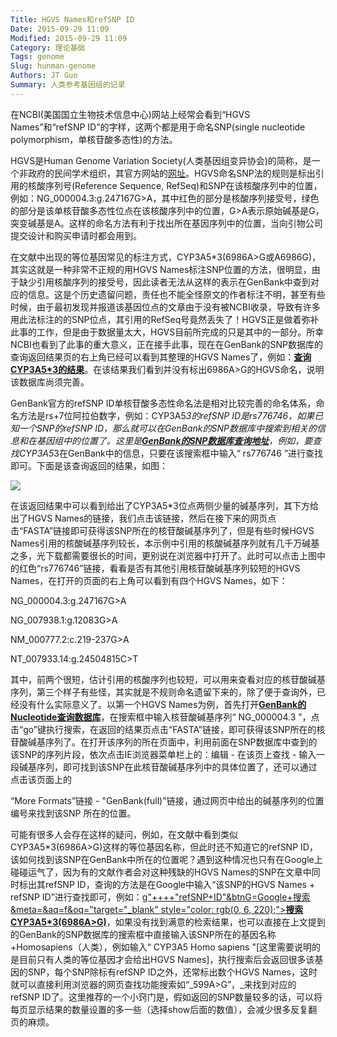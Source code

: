 ```yaml
---
Title: HGVS Names和refSNP ID
Date: 2015-09-29 11:09
Modified: 2015-09-29 11:09
Category: 理论基础
Tags: genome
Slug: hunman-genome
Authors: JT Guo
Summary: 人类参考基因组的记录
---
```


在NCBI(美国国立生物技术信息中心)网站上经常会看到“HGVS Names”和“refSNP ID”的字样，这两个都是用于命名SNP(single
nucleotide polymorphism，单核苷酸多态性)的方法。

HGVS是Human Genome Variation Society(人类基因组变异协会)的简称，是一个非政府的民间学术组织，其官方网站的[网址](http://www.hgvs.org)。HGVS命名SNP法的规则是标出引用的核酸序列号(Reference Sequence, RefSeq)和SNP在该核酸序列中的位置，例如：NG_000004.3:g.247167G&gt;A，其中红色的部分是核酸序列接受号，绿色的部分是该单核苷酸多态性位点在该核酸序列中的位置，G&gt;A表示原始碱基是G，突变碱基是A。这样的命名方法有利于找出所在基因序列中的位置，当向引物公司提交设计和购买申请时都会用到。

在文献中出现的等位基因常见的标注方式，CYP3A5*3(6986A&gt;G或A6986G)，其实这就是一种非常不正规的用HGVS
Names标注SNP位置的方法，很明显，由于缺少引用核酸序列的接受号，因此读者无法从这样的表示在GenBank中查到对应的信息。这是个历史遗留问题，责任也不能全怪原文的作者标注不明，甚至有些时候，由于最初发现并报道该基因位点的文章由于没有被NCBI收录，导致有许多用此法标注的的SNP位点，其引用的RefSeq号竟然丢失了！HGVS正是做着弥补此事的工作，但是由于数据量太大，HGVS目前所完成的只是其中的一部分。所幸NCBI也看到了此事的重大意义，正在接手此事，现在在GenBank的SNP数据库的查询返回结果页的右上角已经可以看到其整理的HGVS
Names了，例如：[**查询CYP3A5*3的结果**](http://www.ncbi.nlm.nih.gov/SNP/snp_ref.cgi?rs=776746)。在该结果我们看到并没有标出6986A&gt;G的HGVS命名，说明该数据库尚须完善。

GenBank官方的refSNP ID单核苷酸多态性命名法是相对比较完善的命名体系，命名方法是rs+7位阿拉伯数字，例如：CYP3A5*3的refSNP
ID是rs776746，如果已知一个SNP的refSNP
ID，那么就可以在GenBank的SNP数据库中搜索到相关的信息和在基因组中的位置了。这里是[**GenBank的SNP数据库查询地址**](http://www.ncbi.nlm.nih.gov/sites/entrez?db=snp)，例如，要查找CYP3A5*3在GenBank中的信息，只要在该搜索框中输入“
rs776746 ”进行查找即可。下面是该查询返回的结果，如图：

![](http://u.jimdo.com/www102/o/se19ec0f28937288f/img/iac1a9acbed828ae0/1279201754/std/image.jpg)

在该返回结果中可以看到给出了CYP3A5*3位点两侧少量的碱基序列，其下方给出了HGVS
Names的链接，我们点击该链接，然后在接下来的网页点击“FASTA”链接即可获得该SNP所在的核苷酸碱基序列了，但是有些时候HGVS
Names引用的核酸碱基序列较长，本示例中引用的核酸碱基序列就有几千万碱基之多，光下载都需要很长的时间，更别说在浏览器中打开了。此时可以点击上图中的红色“rs776746”链接，看看是否有其他引用核苷酸碱基序列较短的HGVS
Names，在打开的页面的右上角可以看到有四个HGVS Names，如下：

NG_000004.3:g.247167G&gt;A

NG_007938.1:g.12083G&gt;A

NM_000777.2:c.219-237G&gt;A

NT_007933.14:g.24504815C&gt;T

其中，前两个很短，估计引用的核酸序列也较短，可以用来查看对应的核苷酸碱基序列，第三个样子有些怪，其实就是不规则命名遗留下来的，除了便于查询外，已经没有什么实际意义了。以第一个HGVS
Names为例，首先打开[**GenBank的Nucleotide查询数据库**](http://www.ncbi.nlm.nih.gov/sites/entrez?db=nuccore)，在搜索框中输入核苷酸碱基序列“
NG_000004.3
”，点击“go”键执行搜索，在返回的结果页点击“FASTA”链接，即可获得该SNP所在的核苷酸碱基序列了。在打开该序列的所在页面中，利用前面在SNP数据库中查到的该SNP的序列片段，依次点击IE浏览器菜单栏上的：编辑
\- 在该页上查找 - 输入一段碱基序列，即可找到该SNP在此核苷酸碱基序列中的具体位置了，还可以通过点击该页面上的

“More Formats”链接 - "GenBank(full)"链接，通过网页中给出的碱基序列的位置编号来找到该SNP 所在的位置。

可能有很多人会存在这样的疑问，例如，在文献中看到类似CYP3A5*3(6986A&gt;G)这样的等位基因名称，但此时还不知道它的refSNP ID，该如何找到该SNP在GenBank中所在的位置呢？遇到这种情况也只有在Google上碰碰运气了，因为有的文献作者会对这种残缺的HGVS Names的SNP在文章中同时标出其refSNP ID，查询的方法是在Google中输入“该SNP的HGVS Names + refSNP ID”进行查找即可，例如：[g"++++"refSNP+ID"&amp;btnG=Google+搜索&amp;meta=&amp;aq=f&amp;oq="target="_blank" style="color: rgb(0, 6, 220);"&gt;**搜索CYP3A5*3(6986A&gt;G)**](http://www.google.cn/search?hl=zh-CN&newwindow=1&q=)，如果没有找到满意的检索结果，也可以直接在上文提到的GenBank的SNP数据库的搜索框中直接输入该SNP所在的基因名称+Homosapiens（人类），例如输入“ CYP3A5  Homo sapiens "[这里需要说明的是目前只有人类的等位基因才会给出HGVS Names]，执行搜索后会返回很多该基因的SNP，每个SNP除标有refSNP ID之外，还常标出数个HGVS Names，这时就可以直接利用浏览器的网页查找功能搜索如“_599A&gt;G”，_来找到对应的refSNP ID了。这里推荐的一个小窍门是，假如返回的SNP数量较多的话，可以将每页显示结果的数量设置的多一些（选择show后面的数值），会减少很多反复翻页的麻烦。
